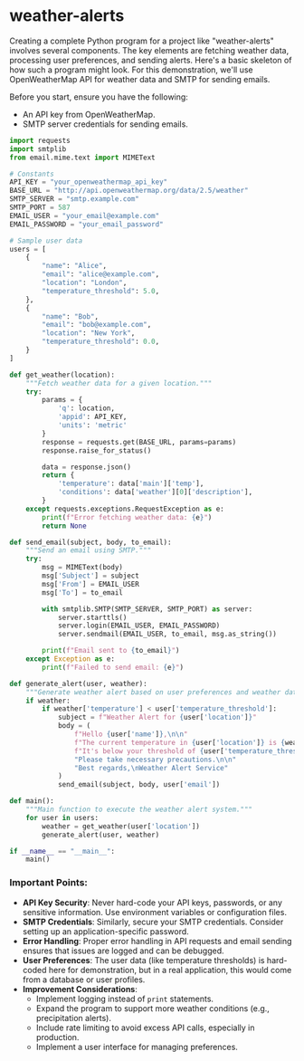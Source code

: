 # weather-alerts

Creating a complete Python program for a project like "weather-alerts" involves several components. The key elements are fetching weather data, processing user preferences, and sending alerts. Here's a basic skeleton of how such a program might look. For this demonstration, we'll use OpenWeatherMap API for weather data and SMTP for sending emails.

Before you start, ensure you have the following:
- An API key from OpenWeatherMap.
- SMTP server credentials for sending emails.

```python
import requests
import smtplib
from email.mime.text import MIMEText

# Constants
API_KEY = "your_openweathermap_api_key"
BASE_URL = "http://api.openweathermap.org/data/2.5/weather"
SMTP_SERVER = "smtp.example.com"
SMTP_PORT = 587
EMAIL_USER = "your_email@example.com"
EMAIL_PASSWORD = "your_email_password"

# Sample user data
users = [
    {
        "name": "Alice",
        "email": "alice@example.com",
        "location": "London",
        "temperature_threshold": 5.0,
    },
    {
        "name": "Bob",
        "email": "bob@example.com",
        "location": "New York",
        "temperature_threshold": 0.0,
    }
]

def get_weather(location):
    """Fetch weather data for a given location."""
    try:
        params = {
            'q': location,
            'appid': API_KEY,
            'units': 'metric'
        }
        response = requests.get(BASE_URL, params=params)
        response.raise_for_status()

        data = response.json()
        return {
            'temperature': data['main']['temp'],
            'conditions': data['weather'][0]['description'],
        }
    except requests.exceptions.RequestException as e:
        print(f"Error fetching weather data: {e}")
        return None

def send_email(subject, body, to_email):
    """Send an email using SMTP."""
    try:
        msg = MIMEText(body)
        msg['Subject'] = subject
        msg['From'] = EMAIL_USER
        msg['To'] = to_email

        with smtplib.SMTP(SMTP_SERVER, SMTP_PORT) as server:
            server.starttls()
            server.login(EMAIL_USER, EMAIL_PASSWORD)
            server.sendmail(EMAIL_USER, to_email, msg.as_string())

        print(f"Email sent to {to_email}")
    except Exception as e:
        print(f"Failed to send email: {e}")

def generate_alert(user, weather):
    """Generate weather alert based on user preferences and weather data."""
    if weather:
        if weather['temperature'] < user['temperature_threshold']:
            subject = f"Weather Alert for {user['location']}"
            body = (
                f"Hello {user['name']},\n\n"
                f"The current temperature in {user['location']} is {weather['temperature']}°C with {weather['conditions']}.\n"
                f"It's below your threshold of {user['temperature_threshold']}°C.\n"
                "Please take necessary precautions.\n\n"
                "Best regards,\nWeather Alert Service"
            )
            send_email(subject, body, user['email'])

def main():
    """Main function to execute the weather alert system."""
    for user in users:
        weather = get_weather(user['location'])
        generate_alert(user, weather)

if __name__ == "__main__":
    main()
```

### Important Points:
- **API Key Security**: Never hard-code your API keys, passwords, or any sensitive information. Use environment variables or configuration files.
- **SMTP Credentials**: Similarly, secure your SMTP credentials. Consider setting up an application-specific password.
- **Error Handling**: Proper error handling in API requests and email sending ensures that issues are logged and can be debugged.
- **User Preferences**: The user data (like temperature thresholds) is hard-coded here for demonstration, but in a real application, this would come from a database or user profiles.
- **Improvement Considerations**:
  - Implement logging instead of `print` statements.
  - Expand the program to support more weather conditions (e.g., precipitation alerts).
  - Include rate limiting to avoid excess API calls, especially in production.
  - Implement a user interface for managing preferences.